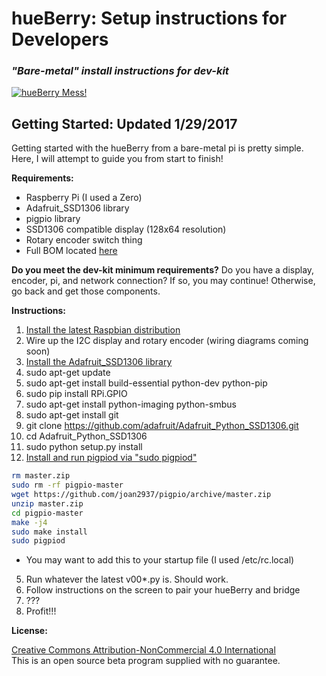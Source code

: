 hueBerry: Setup instructions for Developers
=============
### *"Bare-metal" install instructions for dev-kit*

[![hueBerry Mess!](https://github.com/fiveseven808/HueBerry_SmartSwitch/blob/dev/hueBerry%20Photos/B%20reel/IMG_20160812_165047.jpg?raw=true)](https://youtu.be/YTvbsL82ZcM?t=1m3s "hueBerry Mess!")



## Getting Started: Updated 1/29/2017
Getting started with the hueBerry from a bare-metal pi is pretty simple. Here, I will attempt to guide you from start to finish! 

**Requirements:**

  * Raspberry Pi (I used a Zero)
  * Adafruit_SSD1306 library
  * pigpio library
  * SSD1306 compatible display (128x64 resolution)
  * Rotary encoder switch thing 
  * Full BOM located [here](https://docs.google.com/spreadsheets/d/18q5wE9IcbJ1D823ktt4ZN7Fp1JHZutR4hCld2env4vI/edit?usp=sharing)

**Do you meet the dev-kit minimum requirements?** Do you have a display, encoder, pi, and network connection? If so, you may continue! Otherwise, go back and get those components. 
	
**Instructions:**

1. [Install the latest Raspbian distribution](https://www.raspberrypi.org/documentation/installation/installing-images/)
2. Wire up the I2C display and rotary encoder (wiring diagrams coming soon)
3. [Install the Adafruit_SSD1306 library](https://learn.adafruit.com/ssd1306-oled-displays-with-raspberry-pi-and-beaglebone-black/usage)
  1. sudo apt-get update
  2. sudo apt-get install build-essential python-dev python-pip
  3. sudo pip install RPi.GPIO
  4. sudo apt-get install python-imaging python-smbus
  5. sudo apt-get install git
  6. git clone https://github.com/adafruit/Adafruit_Python_SSD1306.git
  7. cd Adafruit_Python_SSD1306
  8. sudo python setup.py install
4. [Install and run pigpiod via "sudo pigpiod"](http://abyz.co.uk/rpi/pigpio/download.html)
```bash
rm master.zip
sudo rm -rf pigpio-master
wget https://github.com/joan2937/pigpio/archive/master.zip
unzip master.zip
cd pigpio-master
make -j4
sudo make install
sudo pigpiod 
```
  * You may want to add this to your startup file (I used /etc/rc.local)

5. Run whatever the latest v00*.py is. Should work.
6. Follow instructions on the screen to pair your hueBerry and bridge
7. ???
8. Profit!!!


		  	 
	
	
**License:** 

[Creative Commons Attribution-NonCommercial 4.0 International ](https://creativecommons.org/licenses/by-nc/4.0/)  
This is an open source beta program supplied with no guarantee.
